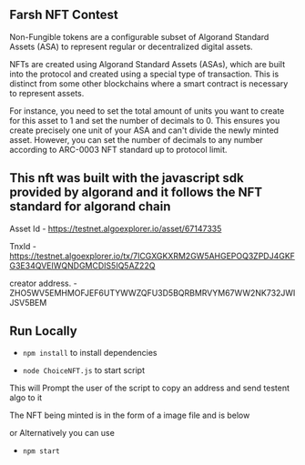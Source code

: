 ## Farsh NFT Contest
Non-Fungible tokens are a configurable subset of Algorand Standard Assets (ASA) to represent regular or decentralized digital assets.

NFTs are created using Algorand Standard Assets (ASAs), which are built into the protocol and created using a special type of transaction. This is distinct from some other blockchains where a smart contract is necessary to represent assets.

For instance, you need to set the total amount of units you want to create for this asset to 1 and set the number of decimals to 0. This ensures you create precisely one unit of your ASA and can't divide the newly minted asset. However, you can set the number of decimals to any number according to ARC-0003 NFT standard up to protocol limit.

## This nft was built with the javascript sdk provided by algorand and it follows the NFT standard for algorand chain

Asset Id - https://testnet.algoexplorer.io/asset/67147335

TnxId - https://testnet.algoexplorer.io/tx/7ICGXGKXRM2GW5AHGEPOQ3ZPDJ4GKFG3E34QVEIWQNDGMCDIS5IQ5AZ22Q

creator address. - ZHO5WV5EMHMOFJEF6UTYWWZQFU3D5BQRBMRVYM67WW2NK732JWIJSV5BEM

## Run Locally

- `npm install` to install dependencies

- `node ChoiceNFT.js` to start script

This will Prompt the user of the script to copy an address and send testent algo to it

The NFT being minted is in the form of a image file and is below

or Alternatively you can use

- `npm start`
